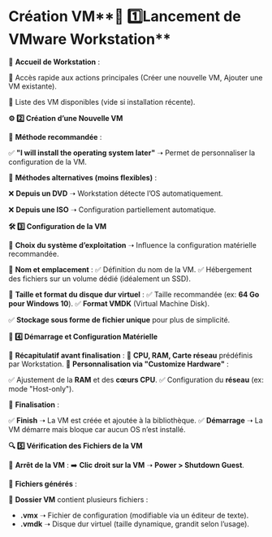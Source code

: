 # Création VM**🏁 1️⃣️Lancement de VMware Workstation**

📌 **Accueil de Workstation** :

🔹 Accès rapide aux actions principales (Créer une nouvelle VM, Ajouter une VM existante).

🔹 Liste des VM disponibles (vide si installation récente).



**⚙️ 2️⃣ Création d’une Nouvelle VM**

📌 **Méthode recommandée** :

✅ **"I will install the operating system later"** ➝ Permet de personnaliser la configuration de la VM.

📌 **Méthodes alternatives (moins flexibles)** :

❌ **Depuis un DVD** ➝ Workstation détecte l’OS automatiquement.

❌ **Depuis une ISO** ➝ Configuration partiellement automatique.



**🛠️ 3️⃣️ Configuration de la VM**

🔹 **Choix du système d’exploitation** ➝ Influence la configuration matérielle recommandée.

🔹 **Nom et emplacement** : ✅ Définition du nom de la VM. ✅ Hébergement des fichiers sur un volume dédié (idéalement un SSD).

🔹 **Taille et format du disque dur virtuel** : ✅ Taille recommandée (ex: **64 Go pour Windows 10**). ✅ **Format VMDK** (Virtual Machine Disk).

✅ **Stockage sous forme de fichier unique** pour plus de simplicité.



**🚀 4️⃣️ Démarrage et Configuration Matérielle**

📌 **Récapitulatif avant finalisation** : 🔹 **CPU, RAM, Carte réseau** prédéfinis par Workstation. 🔹 **Personnalisation via "Customize Hardware"** :

✅ Ajustement de la **RAM** et des **cœurs CPU**. ✅ Configuration du **réseau** (ex: mode "Host-only").

📌 **Finalisation** :

✅ **Finish** ➝ La VM est créée et ajoutée à la bibliothèque. ✅ **Démarrage** ➝ La VM démarre mais bloque car aucun OS n’est installé.



**🔍 5️⃣️ Vérification des Fichiers de la VM**

📌 **Arrêt de la VM** : ➡️ **Clic droit sur la VM** ➝ **Power > Shutdown Guest**.

📌 **Fichiers générés** :

📂 **Dossier VM** contient plusieurs fichiers :

- **.vmx** ➝ Fichier de configuration (modifiable via un éditeur de texte).
- **.vmdk** ➝ Disque dur virtuel (taille dynamique, grandit selon l’usage).
